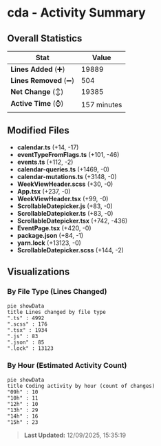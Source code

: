 # cda - Activity Summary 

## Overall Statistics

| Stat                   | Value                                                             |
| ---------------------- | ----------------------------------------------------------------- |
| **Lines Added** (➕)   | 19889                                          |
| **Lines Removed** (➖) | 504                                        |
| **Net Change** (↕)    | 19385                |
| **Active Time** (⌚)   | 157 minutes |


## Modified Files
- **calendar.ts** (+14, -17)
- **eventTypeFromFlags.ts** (+101, -46)
- **events.ts** (+112, -2)
- **calendar-queries.ts** (+1469, -0)
- **calendar-mutations.ts** (+3148, -0)
- **WeekViewHeader.scss** (+30, -0)
- **App.tsx** (+237, -0)
- **WeekViewHeader.tsx** (+99, -0)
- **ScrollableDatepicker.js** (+83, -0)
- **ScrollableDatepicker.ts** (+83, -0)
- **ScrollableDatepicker.tsx** (+742, -436)
- **EventPage.tsx** (+420, -0)
- **package.json** (+84, -1)
- **yarn.lock** (+13123, -0)
- **ScrollableDatepicker.scss** (+144, -2)

## Visualizations

### By File Type (Lines Changed)

```mermaid
pie showData
title Lines changed by file type
".ts" : 4992
".scss" : 176
".tsx" : 1934
".js" : 83
".json" : 85
".lock" : 13123
```

### By Hour (Estimated Activity Count)

```mermaid
pie showData
title Coding activity by hour (count of changes)
"09h" : 10
"10h" : 11
"12h" : 10
"13h" : 29
"14h" : 16
"15h" : 23
```


> **Last Updated:** 12/09/2025, 15:35:19
